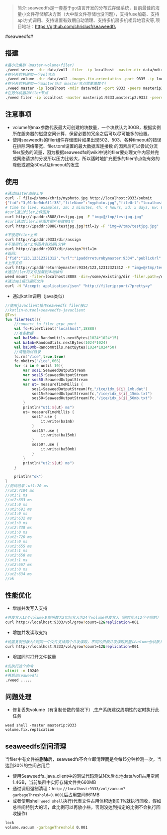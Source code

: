 > 简介:seaweedfs是一套基于go语言开发的分布式存储系统，目前最佳的海量小文件存储解决方案（大中型文件存储也没问题），支持fuse加载、支持api方式调用、支持设置有效期自动清理、支持多机房多机柜异地容灾等,项目地址：https://github.com/chrislusf/seaweedfs

#seaweedfs#

## 搭建

```bash
#最小化集群（master+volume+filer）
./weed server -dir data/vol1 -filer -ip localhost -master.dir data/mdir -volume.images.fix.orientation -volume.max 5000 - volume.port 9334
#在另外的机器加一个vol节点
./weed volume -dir data/vol2 -images.fix.orientation -port 9335 -ip localhost -max 5000 -mserver master1:9333,master2:9333
#在另外的机器加一个master节点（master节点需要单数个）
./weed master -ip localhost -mdir data/mdir -port 9333 -peers masterip1:9333,masterip2:9333
#在另外机器加filer节点
./weed filer -ip localhost -master masterip1:9333,masterip2:9333 -peers filerip1:8888,filerip2:8888 -port 8888
```

## 注意事项

* volume的max参数代表最大可创建的块数量，一个块默认为30GB，根据实例所在服务器的磁盘空间计算，保留必要的冗余之后可以尽可能多的设置。
* 使用seaweedfs的filer组件存储图片如果出现502、503、各种timeout的错误在排除网络带宽、filer.toml设置的最大数据库连接数 的因素后可以尝试分流filer服务的流量，因为根据seaweedfs的wiki中说的filer要处理文件内容并完成网络请求的分发所以压力比较大，所以适时地扩充更多的filer节点能有效的降低或避免50x以及timeout的发生

## 使用

```bash
#通过master直接上传
curl -F file=@/home/chris/myphoto.jpg http://localhost:9333/submit
{"fid":"3,01fbe0dc6f1f38","fileName":"myphoto.jpg","fileUrl":"localhost:8080/3,01fbe0dc6f1f38","size":68231}
# time to live, examples, 3m: 3 minutes, 4h: 4 hours, 5d: 5 days, 6w: 6 weeks, 7M: 7 months, 8y: 8 years
#curl通过filer上传图片
curl http://ipaddr:8888/testjpg.jpg -F "img=@/tmp/testjpg.jpg"
#curl通过filer上传图片图片有效期1年
curl http://ipaddr:8888/testjpg.jpg?ttl=1y -F "img=@/tmp/testjpg.jpg"

#不使用filer上传
curl http://ipaddr:9333/dir/assign
#不使用filer上传图片有效期1分钟
curl http://ipaddr:9333/dir/assign?ttl=1m
#返回:
{"fid":"123,12312321312","url":"ipaddrreturnbymaster:9334","publicUrl":"ipaddr:9334","count":1}
#上传文件
curl http://ipaddrreturnbymaster:9334/123,12312321312 -F "img=@/tmp/testjpg.jpg"
#通过filer将文件挂载到本地操作
weed mount -filer=localhost:8888 -dir=/some/existing/dir -filer.path=/one/remote/folder
#通过api接口遍历文件
curl -H "Accept: application/json" "http://filerip:port/?pretty=y"
```

* 通过kotlin调用（java类似）

```kotlin
//使用javaclient操作seaweedfs filer接口
//kotlin+hutool+seaweedfs-javaclient
@Test
fun filerTest(){
    //connect to filer grpc port
    val fc=FilerClient("localhost",18888)
    //准备数据
    val ba15mb= RandomUtils.nextBytes(1024*1024*15)
    val ba1mb=RandomUtils.nextBytes(1024*1024)
    val ba50mb=RandomUtils.nextBytes(1024*1024*50)
    //清理测试目录
    fc.rm("/ice",true,true)
    fc.mkdirs("/ice",666)
    for (i in 0 until 10){
        var sos1:SeaweedOutputStream
        var sos15:SeaweedOutputStream
        var sos50:SeaweedOutputStream
        var ut= measureTimeMillis {
            sos1=SeaweedOutputStream(fc,"/ice/idx_${i}_1mb.dat")
            sos15=SeaweedOutputStream(fc,"/ice/idx_${i}_15mb.txt")
            sos50=SeaweedOutputStream(fc,"/ice/idx_${i}_50mb.txt")
        }
        println("ut1:${ut} ms")
        ut= measureTimeMillis {
            sos1?.use {
                it.write(ba1mb)
            }
            sos15?.use {
                it.write(ba15mb)
            }
            sos50?.use {
                it.write(ba50mb)
            }
        }
        println("ut2:${ut} ms")
    }

    println("ok")
}
//测试结果：ut1:20 ms
//ut2:7104 ms
//ut1:1 ms
//ut2:683 ms
//ut1:0 ms
//ut2:691 ms
//ut1:0 ms
//ut2:632 ms
//ut1:0 ms
//ut2:738 ms
//ut1:0 ms
//ut2:720 ms
//ut1:0 ms
//ut2:655 ms
//ut1:1 ms
//ut2:658 ms
//ut1:1 ms
//ut2:667 ms
//ut1:0 ms
//ut2:634 ms
//ok
```

## 性能优化

* 增加并发写入支持

```bash
#并发写入12个volume复制份数为2实际写入为24个volume并发写入（同时写入12个不同的）
curl http://localhost:9333/vol/grow?count=12&replication=001
```

* 增加并发读取支持

```bash
#设置复制份数为2则同一个文件支持两个并发读取，不同的资源并发读取数量以volume分块数为准（非volume server节点数）
curl http://localhost:9333/vol/grow?count=12&replication=001
```

* 增加同时打开文件数量

```bash
#先执行这个命令
ulimit -n 10240
#再启动seaweedfs
./weed .....
```

## 问题处理

* 修复丢失volume（有复制份数的情况下）,生产系统建议周期性的定时执行此任务

```
weed shell -master masterip:9333
volume.fix.replication
```

## seaweedfs空间清理

当filer中有文件被**删除**后，seaweedfs不会立即清理而是会每15分钟检测一次，当达到30%的空间占用后

+ 使用Seaweedfs_java_client中的测试代码测试N次后本地data/vol1占用空间1.4GB，当前集群中实际存储文件共660MB
+ 通过调用强制清理：`http://localhost:9333/vol/vacuum?garbageThreshold=0.0001`后占用空间661MB
+ 或者使用shell `weed shell`执行(代表文件占用体积达到0.1%就执行回收，假如总空间特别大的话，此比例可以再放小些，否则没达到指定的比例不会执行回收操作)

```bash
lock
volume.vacuum -garbageThreshold 0.001
```
